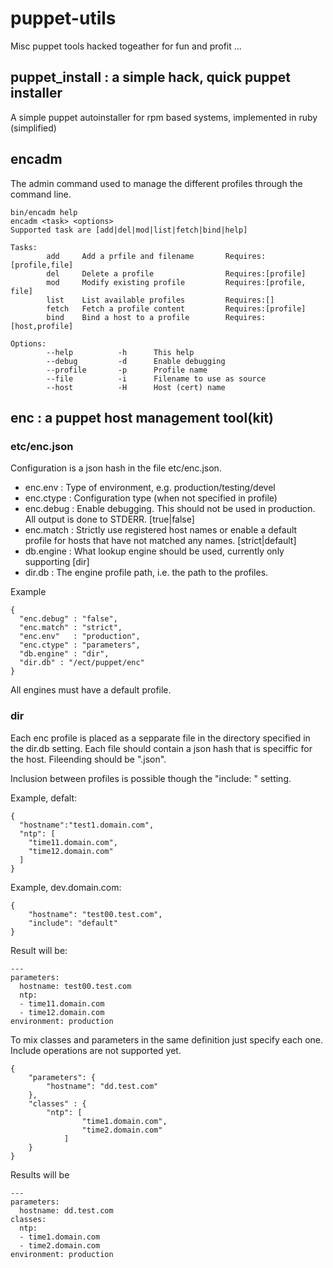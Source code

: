 # puppet-utils
Misc puppet tools hacked togeather for fun and profit ... 

## puppet_install : a simple hack, quick puppet installer
A simple puppet autoinstaller for rpm based systems, implemented in ruby (simplified)

## encadm 
The admin command used to manage the different profiles through the command line.

```
bin/encadm help
encadm <task> <options>
Supported task are [add|del|mod|list|fetch|bind|help]

Tasks:
        add     Add a prfile and filename       Requires:[profile,file]
        del     Delete a profile                Requires:[profile]
        mod     Modify existing profile         Requires:[profile, file]
        list    List available profiles         Requires:[]
        fetch   Fetch a profile content         Requires:[profile]
        bind    Bind a host to a profile        Requires:[host,profile]
        
Options:
        --help          -h      This help
        --debug         -d      Enable debugging
        --profile       -p      Profile name
        --file          -i      Filename to use as source
        --host          -H      Host (cert) name        
```



## enc : a puppet host management tool(kit)

### etc/enc.json
Configuration is a json hash in the file etc/enc.json. 
- enc.env   : Type of environment, e.g. production/testing/devel
- enc.ctype : Configuration type (when not specified in profile)
- enc.debug : Enable debugging. This should not be used in production. All output is done to STDERR. [true|false]
- enc.match : Strictly use registered host names or enable a default profile for hosts that have not matched any names. [strict|default]
- db.engine : What lookup engine should be used, currently only supporting [dir]
- dir.db    : The engine profile path, i.e. the path to the profiles.

Example

```
{
  "enc.debug" : "false",
  "enc.match" : "strict",
  "enc.env"   : "production",
  "enc.ctype" : "parameters",
  "db.engine" : "dir",
  "dir.db" : "/ect/puppet/enc"
}
```

All engines must have a default profile. 

### dir

Each enc profile is placed as a sepparate file in the directory specified in the dir.db setting.
Each file should contain a json hash that is speciffic for the host. Fileending should be ".json".

Inclusion between profiles is possible though the "include: <profile>" setting.

Example, defalt:
```
{
  "hostname":"test1.domain.com",
  "ntp": [
  	"time11.domain.com",
	"time12.domain.com"
  ]
}
```

Example, dev.domain.com:
```
{
    "hostname": "test00.test.com",
    "include": "default"
}
```

Result will be:
```
---
parameters:
  hostname: test00.test.com
  ntp:
  - time11.domain.com
  - time12.domain.com
environment: production
```

To mix classes and parameters in the same definition just specify each one. Include operations are not supported yet.
```
{
    "parameters": {
        "hostname": "dd.test.com"
    },
    "classes" : {
        "ntp": [
                "time1.domain.com",
                "time2.domain.com"
            ]
    }
}
```

Results will be
```
---
parameters:
  hostname: dd.test.com
classes:
  ntp:
  - time1.domain.com
  - time2.domain.com
environment: production
```